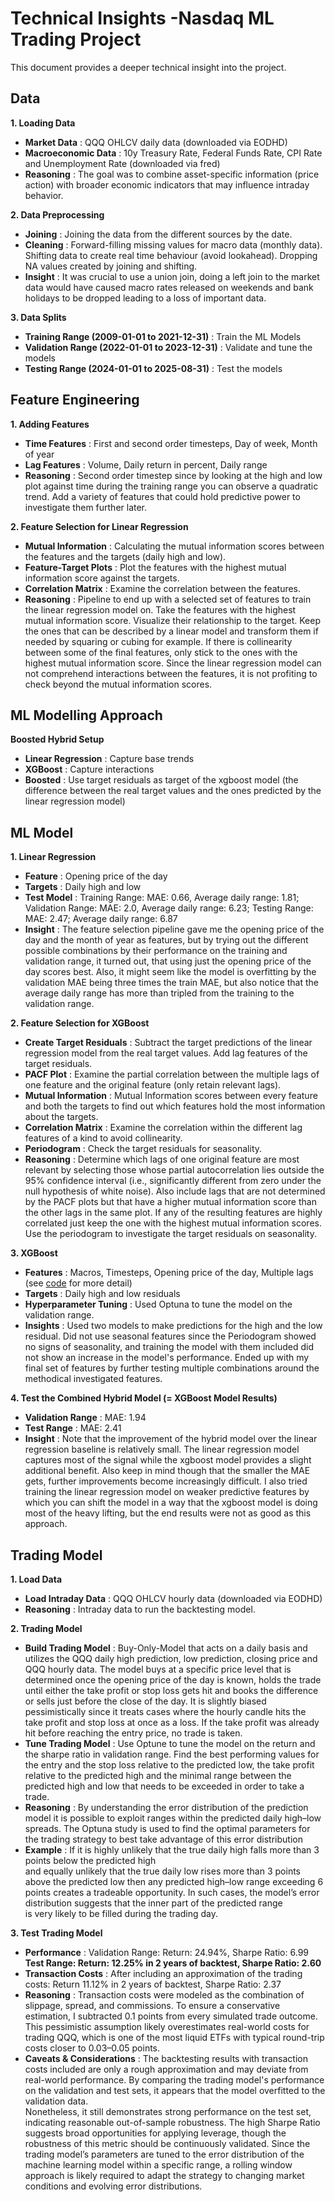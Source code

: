 # Technical Insights -Nasdaq ML Trading Project

This document provides a deeper technical insight into the project.

## Data
**1. Loading Data**

- **Market Data** : QQQ OHLCV daily data (downloaded via EODHD)
- **Macroeconomic Data** : 10y Treasury Rate, Federal Funds Rate, CPI Rate and 
Unemployment Rate (downloaded via fred)
- **Reasoning** : The goal was to combine asset-specific information (price action) 
with broader economic indicators that may influence intraday behavior.

**2. Data Preprocessing**

- **Joining** : Joining the data from the different sources by the date.
- **Cleaning** : Forward-filling missing values for macro data (monthly data).
Shifting data to create real time behaviour (avoid lookahead). Dropping NA values created by joining and shifting.
- **Insight** : It was crucial to use a union join, doing a left join to the market data would have caused 
macro rates released on weekends and bank holidays to be dropped leading to a loss of important data.

**3. Data Splits**

- **Training Range (2009-01-01 to 2021-12-31)** : Train the ML Models
- **Validation Range (2022-01-01 to 2023-12-31)** : Validate and tune the 
models
- **Testing Range (2024-01-01 to 2025-08-31)** : Test the models

## Feature Engineering
**1. Adding Features**

- **Time Features** : First and second order timesteps, Day of week, Month of year
- **Lag Features** : Volume, Daily return in percent, Daily range
- **Reasoning** : Second order timestep since by looking at the high and low plot 
against time during the training range you can observe a quadratic trend. Add 
a variety of features that could hold predictive power to investigate them further later.

**2. Feature Selection for Linear Regression**

- **Mutual Information** : Calculating the mutual information scores between 
the features and the targets (daily high and low).
- **Feature-Target Plots** : Plot the features with the highest mutual information score against the targets.
- **Correlation Matrix** : Examine the correlation between the features.
- **Reasoning** : Pipeline to end up with a selected set of features to train the linear regression model on.
Take the features with the highest mutual information score. Visualize their relationship to the target.
Keep the ones that can be described by a linear model and transform them if needed by squaring or cubing for example.
If there is collinearity between some of the final features, only stick to the ones with the highest mutual information score.
Since the linear regression model can not comprehend interactions between the features, it is not profiting to check beyond the mutual information scores.

## ML Modelling Approach
**Boosted Hybrid Setup**

- **Linear Regression** : Capture base trends
- **XGBoost** : Capture interactions
- **Boosted** : Use target residuals as target of the xgboost model (the difference between the real target values 
and the ones predicted by the linear regression model)

## ML Model
**1. Linear Regression**

- **Feature** : Opening price of the day
- **Targets** : Daily high and low
- **Test Model** : Training Range: MAE: 0.66, Average daily range: 1.81; 
Validation Range: MAE: 2.0, Average daily range: 6.23; Testing Range: MAE: 
2.47; Average daily range: 6.87
- **Insight** : The feature selection pipeline gave me the opening price of the day and the month of year as features,
but by trying out the different possible combinations by their performance on the training and validation range, 
it turned out, that using just the opening price of the day scores best.
Also, it might seem like the model is overfitting by the validation MAE being three times the train MAE,
but also notice that the average daily range has more than tripled from the training to the validation range.

**2. Feature Selection for XGBoost** 

- **Create Target Residuals** : Subtract the target predictions of the linear regression 
model from the real target values. Add lag features of the target residuals.
- **PACF Plot** : Examine the partial correlation between the multiple lags of one feature and the original feature (only retain relevant lags).
- **Mutual Information** : Mutual Information scores between every feature and both the targets to find out which features hold the most information about the targets.
- **Correlation Matrix** : Examine the correlation within the different lag features of a kind to avoid collinearity.
- **Periodogram** : Check the target residuals for seasonality.
- **Reasoning** : Determine which lags of one original feature are most relevant by selecting those whose partial autocorrelation lies outside the 95% confidence interval 
(i.e., significantly different from zero under the null hypothesis of white noise). 
Also include lags that are not determined by the PACF plots but that have a higher mutual information score than the other lags in the same plot. 
If any of the resulting features are highly correlated just keep the one with the highest mutual information scores.
Use the periodogram to investigate the target residuals on seasonality.

**3. XGBoost**

- **Features** : Macros, Timesteps, Opening price of the day, Multiple lags 
(see [code](../src/c_train_model/c5_xgboost_final.py) for more detail)
- **Targets** : Daily high and low residuals
- **Hyperparameter Tuning** : Used Optuna to tune the model on the 
validation range.
- **Insights** : Used two models to make predictions for the high and the low 
residual. Did not use seasonal features since the Periodogram showed no 
signs of seasonality, and training the model with them included did not show an increase in the model's performance.
Ended up with my final set of features by further testing multiple combinations around the methodical investigated features.

**4. Test the Combined Hybrid Model (= XGBoost Model Results)**

- **Validation Range** : MAE: 1.94
- **Test Range** : MAE: 2.41
- **Insight** : Note that the improvement of the hybrid model over the linear regression baseline is 
relatively small. The linear regression model captures most of the signal while the xgboost model 
provides a slight additional benefit. Also keep in mind though that the smaller the MAE gets, further
improvements become increasingly difficult. I also tried training the linear regression model on weaker predictive features 
by which you can shift the model in a way that the xgboost model is doing most of the heavy lifting, 
but the end results were not as good as this approach.

## Trading Model

**1. Load Data**

- **Load Intraday Data** : QQQ OHLCV hourly data (downloaded via EODHD)
- **Reasoning** : Intraday data to run the backtesting model.

**2. Trading Model**

- **Build Trading Model** : Buy-Only-Model that acts on a daily basis and utilizes the QQQ daily high 
prediction, low prediction, closing price and QQQ hourly data. The model buys at a specific price level 
that is determined once the opening price of the day is known, holds the trade until either the take 
profit or stop loss gets hit and books the difference or sells just before the close of the day. It is 
slightly biased pessimistically since it treats cases where the hourly candle hits the take profit and 
stop loss at once as a loss. If the take profit was already hit before reaching the entry price, no trade is taken.
- **Tune Trading Model** : Use Optune to tune the model on the return and the sharpe ratio in validation range. 
Find the best performing values for the entry and the stop loss relative to the 
predicted low, the take profit relative to the predicted high and the minimal 
range between the predicted high and low that needs to be exceeded in order 
to take a trade.
- **Reasoning** : By understanding the error distribution of the prediction model it is possible to exploit ranges 
within the predicted daily high–low spreads. The Optuna study is used to find the optimal parameters for the trading strategy 
to best take advantage of this error distribution
- **Example** : If it is highly unlikely that the true daily high falls more than 3 points below the predicted high  
and equally unlikely that the true daily low rises more than 3 points above the predicted low
then any predicted high–low range exceeding 6 points creates a tradeable opportunity.
In such cases, the model’s error distribution suggests that the inner part of the predicted range  
is very likely to be filled during the trading day.

**3. Test Trading Model**

- **Performance** : Validation Range: Return: 24.94%, Sharpe Ratio: 6.99
**Test Range: Return: 12.25% in 2 years of backtest, Sharpe Ratio: 2.60**
- **Transaction Costs** : After including an approximation of the trading costs: 
Return 11.12%  in 2 years of backtest, Sharpe Ratio: 2.37
- **Reasoning** : Transaction costs were modeled as the combination of slippage, spread, and commissions. 
To ensure a conservative estimation, I subtracted 0.1 points from every simulated trade outcome. 
This pessimistic assumption likely overestimates real-world costs for trading QQQ, 
which is one of the most liquid ETFs with typical round-trip costs closer to 0.03–0.05 points.
- **Caveats & Considerations** : The backtesting results with transaction costs included are only a rough approximation 
and may deviate from real-world performance. By comparing the trading model's performance on the validation and test sets, it appears that the model overfitted to the validation data.  
Nonetheless, it still demonstrates strong performance on the test set, indicating reasonable out-of-sample robustness.
The high Sharpe Ratio suggests broad opportunities for applying leverage, though the robustness of this metric should be continuously validated. 
Since the trading model’s parameters are tuned to the error distribution of the machine learning model within a specific range, 
a rolling window approach is likely required to adapt the strategy to changing market conditions and evolving error distributions.